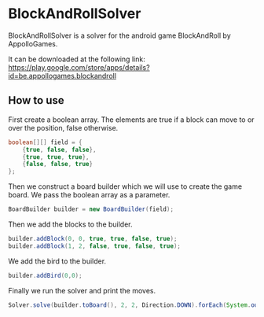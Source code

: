 # BlockAndRollSolver

BlockAndRollSolver is a solver for the android game BlockAndRoll by AppolloGames.

It can be downloaded at the following link: <https://play.google.com/store/apps/details?id=be.appollogames.blockandroll>

## How to use

First create a boolean array. The elements are true if a block can move to or over the position, false otherwise.

```java
boolean[][] field = {
	{true, false, false},
	{true, true, true},
	{false, false, true}	
};
```

Then we construct a board builder which we will use to create the game board. We pass the boolean array as a parameter.

```java
BoardBuilder builder = new BoardBuilder(field);
```

Then we add the blocks to the builder.

```java
builder.addBlock(0, 0, true, true, false, true);
builder.addBlock(1, 2, false, true, false, true);
```

We add the bird to the builder.

```java
builder.addBird(0,0);
```

Finally we run the solver and print the moves.

```java
Solver.solve(builder.toBoard(), 2, 2, Direction.DOWN).forEach(System.out::println);
```
